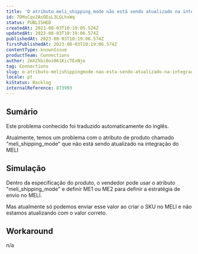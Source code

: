 ```yaml
---
title: 'O atributo meli_shipping_mode não está sendo atualizado na integração MELI'
id: 7DMsCqv2AsOEsL3LGLhxWq
status: PUBLISHED
createdAt: 2023-08-03T10:19:05.524Z
updatedAt: 2023-08-03T10:19:06.574Z
publishedAt: 2023-08-03T10:19:06.574Z
firstPublishedAt: 2023-08-03T10:19:06.574Z
contentType: knownIssue
productTeam: Connections
author: 2mXZkbi0oi061KicTExNjo
tag: Connections
slug: o-atributo-melishippingmode-nao-esta-sendo-atualizado-na-integracao-meli
locale: pt
kiStatus: Backlog
internalReference: 873993
---
```


## Sumário

<div class="alert alert-info">
  <p>Este problema conhecido foi traduzido automaticamente do inglês.</p>
</div>



Atualmente, temos um problema com o atributo de produto chamado "meli_shipping_mode" que não está sendo atualizado na integração do MELI

## Simulação



Dentro da especificação do produto, o vendedor pode usar o atributo "meli_shipping_mode" e definir ME1 ou ME2 para definir a estratégia de envio no MELI.

Mas atualmente só podemos enviar esse valor ao criar o SKU no MELI e não estamos atualizando com o valor correto.

## Workaround


n/a





